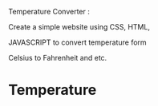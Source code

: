 Temperature Converter :

Create a simple website using CSS, HTML,

JAVASCRIPT to convert temperature form

Celsius to Fahrenheit and etc.

# Temperature
